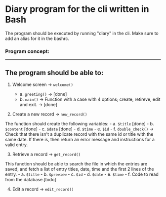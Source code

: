 # Diary program for the cli written in Bash

The program should be executed by running "diary" in the cli.
Make sure to add an alias for it in the bashrc.

### Program concept:
---
The program should be able to:
---

1. Welcome screen -> `welcome()`
    - a. `greeting()` -> [done]
    - b. `main()` -> Function with a case with 4 options; create, retireve, edit and exit. -> [done]
    

2. Create a new record -> `new_record()`

The function should create the following variables:
    - a. `$title` [done]
    - b. `$content` [done]
    - c. `$date` [done]
    - d. `$time` 
    - e. `$id`
    - f. `double_check()` -> Check that there isn't a duplicate record with the same id or title with the same date. If there is, then return an error message and instructions for a valid entry.

3. Retrieve a record -> `get_record()`

This function should be able to search the file in which the entries are saved, and fetch a list of entry titles, date, time and the first 2 lines of the entry.
    - a. `$title`
    - b. `$preview`
    - c. `$id`
    - d. `$date` 
    - e. `$time`
    - f. Code to read from the database.[todo]

4. Edit a record -> `edit_record()`
